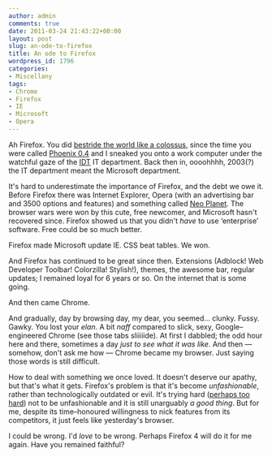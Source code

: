```yaml
---
author: admin
comments: true
date: 2011-03-24 21:43:22+00:00
layout: post
slug: an-ode-to-firefox
title: An ode to Firefox
wordpress_id: 1796
categories:
- Miscellany
tags:
- Chrome
- Firefox
- IE
- Microsoft
- Opera
---
```


Ah Firefox. You did [bestride the world like a colossus](http://www.online-literature.com/shakespeare/julius_caesar/3/), since the time you were called [Phoenix 0.4](http://www.mozilla.com/en-US/firefox/releases/0.4.html) and I sneaked you onto a work computer under the watchful gaze of the [IDT](http://www.idt.net/) IT department. Back then in, oooohhhh, 2003(?) the IT department meant the Microsoft department.

<!-- more -->

It's hard to underestimate the importance of Firefox, and the debt we owe it. Before Firefox there was Internet Explorer, Opera (with an advertising bar and 3500 options and features) and something called [Neo Planet](http://www.neoplanet.com/). The browser wars were won by this cute, free newcomer, and Microsoft hasn't recovered since. Firefox showed us that you didn't _have_ to use ‘enterprise’ software. Free could be so much better.

Firefox made Microsoft update IE. CSS beat tables. We won.

And Firefox has continued to be great since then. Extensions (Adblock! Web Developer Toolbar! Colorzilla! Stylish!), themes, the awesome bar, regular updates; I remained loyal for 6 years or so. On the internet that is some going.

And then came Chrome.

And gradually, day by browsing day, my dear, you seemed… clunky. Fussy. Gawky. You lost your _elan_. A bit _naff_ compared to slick, sexy, Google–engineered Chrome (see those tabs sliiiiide). At first I dabbled; the odd hour here and there, sometimes a day _just to see what it was like_. And then — somehow, don't ask me how — Chrome became my browser. Just saying those words is still difficult.

How to deal with something we once loved. It doesn't deserve our apathy, but that's what it gets. Firefox's problem is that it's become _unfashionable_, rather than technologically outdated or evil. It's trying hard ([perhaps too hard](http://twitterparty.mozilla.org/en-US)) not to be unfashionable and it is still unarguably _a good thing_. But for me, despite its time–honoured willingness to nick features from its competitors, it just feels like yesterday's browser.

I could be wrong. I'd _love_ to be wrong. Perhaps Firefox 4 will do it for me again. Have you remained faithful?
